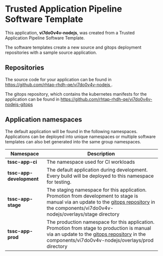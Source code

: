 # Trusted Application Pipeline Software Template

This application, **vi7do0v4v-nodejs**, was created from a Trusted Application Pipeline Software Template.

The software templates create a new source and gitops deployment repositories with a sample source application. 

## Repositories

The source code for your application can be found in [https://github.com/rhtap-rhdh-qe/vi7do0v4v-nodejs ](https://github.com/rhtap-rhdh-qe/vi7do0v4v-nodejs ).
 
The gitops repository, which contains the kubernetes manifests for the application can be found in 
[https://github.com/rhtap-rhdh-qe/vi7do0v4v-nodejs-gitops ](https://github.com/rhtap-rhdh-qe/vi7do0v4v-nodejs-gitops ) 

## Application namespaces 

The default application will be found in the following namespaces. Applications can be deployed into unique namespaces or multiple software templates can also bet generated into the same group namespaces.  

|  Namespace   |  Description   |  
| -------- | -------- |
| **tssc-app-ci** | The namespace used for CI workloads |
| **tssc-app-development** | The default application during development. Every build will be deployed to this namespace for testing. |
| **tssc-app-stage** | The staging namespace for this application. Promotion from development to stage is manual via an update to the [gitops repository](https://github.com/rhtap-rhdh-qe/vi7do0v4v-nodejs-gitops ) in the components/vi7do0v4v-nodejs/overlays/stage directory |
| **tssc-app-prod** | The production namespace for this application. Promotion from stage to production is manual via an update to the [gitops repository](https://github.com/rhtap-rhdh-qe/vi7do0v4v-nodejs-gitops ) in the components/vi7do0v4v-nodejs/overlays/prod directory |